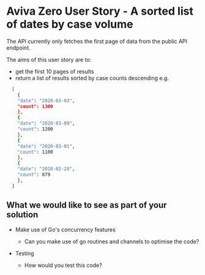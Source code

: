 # Aviva Zero User Story - A sorted list of dates by case volume

The API currently only fetches the first page of data from the public API endpoint.

The aims of this user story are to:

- get the first 10 pages of results
- return a list of results sorted by case counts descending e.g.

```sh
  [
    {
    "date": "2020-03-03",
    "count": 1300
    },
    {
    "date": "2020-03-09",
    "count": 1200
    },
    {
    "date": "2020-03-01",
    "count": 1100
    },
    {
    "date": "2020-02-28",
    "count": 879
    },
  ]
```

## What we would like to see as part of your solution

- Make use of Go's concurrency features

  - Can you make use of go routines and channels to optimise the code?

- Testing

  - How would you test this code?
